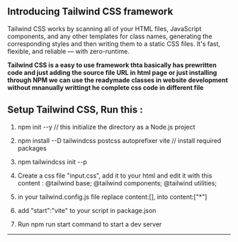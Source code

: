 <h2>Introducing Tailwind CSS framework</h2>

Tailwind CSS works by scanning all of your HTML files, JavaScript components, and any other templates for class names, generating the corresponding styles and then writing them to a static CSS files. It's fast, flexible, and reliable — with zero-runtime.


<b>Tailwind CSS is a easy to use framework thta basically has prewritten code and just adding the source file URL in html page or just installing through NPM we can use the readymade classes in website development without mnanually writtingt he complete css code in different file</b>


<h2> Setup Tailwind CSS, Run this :</h2>

1. npm init --y       // this initialize the directory as a Node.js project
2. npm install --D tailwindcss postcss autoprefixer vite  // install required packages
3. npm tailwindcss init --p
4. Create a css file "input.css", add it to your html and edit it with this content :
   @tailwind base;
   @tailwind components;
   @tailwind utilities;

5. in your tailwind.config.js file replace content:[], into content:["*"]
6. add "start":"vite" to your script in package.json
7. Run npm run start command to start a dev server
************************************************************************************************
